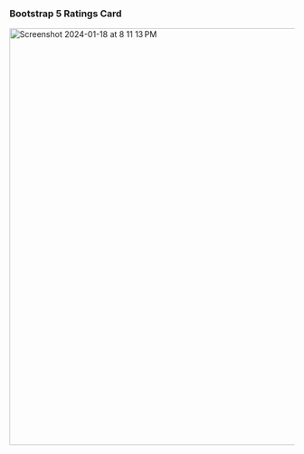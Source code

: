 ### Bootstrap 5 Ratings Card



<img width="736" alt="Screenshot 2024-01-18 at 8 11 13 PM" src="https://github.com/xavinanegron/Ratings-Component/assets/146385936/eb365e5d-8c56-4c72-91d9-bfe4d6b62d07">
